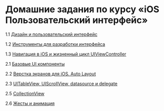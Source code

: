 # Домашние задания по курсу «iOS Пользовательский интерфейс»

1.1 [Дизайн и пользовательский интерфейс](./1.1)

1.2 [Инструменты для разработки интерфейса](./1.2)

1.3 [Навигация в iOS и жизненный цикл UIViewController](./1.3)

2.1 [Базовые UI компоненты](/2.1/)

2.2 [Верстка экранов для iOS. Auto Layout](/2.2)

2.3 [UITableView, UIScrollView, datasource и delegate](./2.3/2.3.part_1.md)

2.5 [CollectionView](/2.5)

2.6 [Жесты и анимация](/2.6)
